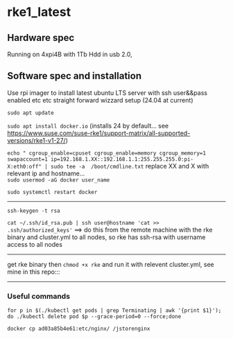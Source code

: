 # rke1_latest  
  ## Hardware spec
Running on 4xpi4B with 1Tb Hdd in usb 2.0,  
    
  ## Software spec and installation  
Use rpi imager to install latest ubuntu LTS server with ssh user&&pass enabled etc etc straight forward wizzard setup (24.04 at current)    

```sudo apt update```  

```sudo apt install docker.io```  (installs 24 by default... see https://www.suse.com/suse-rke1/support-matrix/all-supported-versions/rke1-v1-27/)    
  
```echo " cgroup_enable=cpuset cgroup_enable=memory cgroup_memory=1 swapaccount=1 ip=192.168.1.XX::192.168.1.1:255.255.255.0:pi-X:eth0:off" | sudo tee -a  /boot/cmdline.txt``` replace XX and X with relevant ip and hostname...  
```sudo usermod -aG docker user_name```
  
```sudo systemctl restart docker```  
  
---  
  
```ssh-keygen -t rsa```  
  
```cat ~/.ssh/id_rsa.pub | ssh user@hostname 'cat >> .ssh/authorized_keys'```  ==> do this from the remote machine with the rke binary and cluster.yml to all nodes, so rke has ssh-rsa with username access to all nodes  
  
---  
  
get rke binary then ```chmod +x rke``` and run it with relevent cluster.yml, see mine in this repo:::  

---  
  
### Useful commands  
```for p in $(./kubectl get pods | grep Terminating | awk '{print $1}'); do ./kubectl delete pod $p --grace-period=0 --force;done```  
  
```docker cp ad03a85b4e61:etc/nginx/ /jstorenginx```  
  